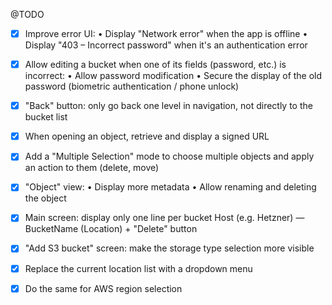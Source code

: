 @TODO

- [x] Improve error UI:
   • Display "Network error" when the app is offline
   • Display "403 – Incorrect password" when it's an authentication error

- [x] Allow editing a bucket when one of its fields (password, etc.) is incorrect:
   • Allow password modification
   • Secure the display of the old password (biometric authentication / phone unlock)

- [x] "Back" button: only go back one level in navigation, not directly to the bucket list

- [x] When opening an object, retrieve and display a signed URL

- [x] Add a "Multiple Selection" mode to choose multiple objects and apply an action to them (delete, move)

- [x] "Object" view:
   • Display more metadata
   • Allow renaming and deleting the object

- [x] Main screen: display only one line per bucket
   Host (e.g. Hetzner) — BucketName (Location) + "Delete" button

- [x] "Add S3 bucket" screen: make the storage type selection more visible

- [x] Replace the current location list with a dropdown menu

- [x] Do the same for AWS region selection

